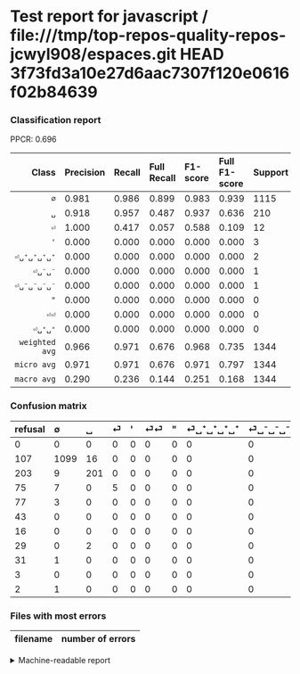 # Test report for javascript / file:///tmp/top-repos-quality-repos-jcwyl908/espaces.git HEAD 3f73fd3a10e27d6aac7307f120e0616f02b84639

### Classification report

PPCR: 0.696

| Class | Precision | Recall | Full Recall | F1-score | Full F1-score | Support | Full Support | PPCR |
|------:|:----------|:-------|:------------|:---------|:---------|:--------|:-------------|:-----|
| `∅` | 0.981| 0.986| 0.899| 0.983| 0.939| 1115| 1222| 0.912 |
| `␣` | 0.918| 0.957| 0.487| 0.937| 0.636| 210| 413| 0.508 |
| `⏎` | 1.000| 0.417| 0.057| 0.588| 0.109| 12| 87| 0.138 |
| `'` | 0.000| 0.000| 0.000| 0.000| 0.000| 3| 80| 0.037 |
| `⏎␣⁺␣⁺␣⁺␣⁺` | 0.000| 0.000| 0.000| 0.000| 0.000| 2| 31| 0.065 |
| `⏎␣⁻␣⁻` | 0.000| 0.000| 0.000| 0.000| 0.000| 1| 3| 0.333 |
| `⏎␣⁻␣⁻␣⁻␣⁻` | 0.000| 0.000| 0.000| 0.000| 0.000| 1| 32| 0.031 |
| `"` | 0.000| 0.000| 0.000| 0.000| 0.000| 0| 16| 0.000 |
| `⏎⏎` | 0.000| 0.000| 0.000| 0.000| 0.000| 0| 43| 0.000 |
| `⏎␣⁺␣⁺` | 0.000| 0.000| 0.000| 0.000| 0.000| 0| 3| 0.000 |
| `weighted avg` | 0.966| 0.971| 0.676| 0.968| 0.735| 1344| 1930| 0.696 |
| `micro avg` | 0.971| 0.971| 0.676| 0.971| 0.797| 1344| 1930| 0.696 |
| `macro avg` | 0.290| 0.236| 0.144| 0.251| 0.168| 1344| 1930| 0.696 |

### Confusion matrix

|refusal|  ∅| ␣| ⏎| '| ⏎⏎| "| ⏎␣⁺␣⁺␣⁺␣⁺| ⏎␣⁻␣⁻␣⁻␣⁻| ⏎␣⁺␣⁺| ⏎␣⁻␣⁻| 
|:---|:---|:---|:---|:---|:---|:---|:---|:---|:---|:---|
|0 |0 |0 |0 |0 |0 |0 |0 |0 |0 |0 |
|107 |1099 |16 |0 |0 |0 |0 |0 |0 |0 |0 |
|203 |9 |201 |0 |0 |0 |0 |0 |0 |0 |0 |
|75 |7 |0 |5 |0 |0 |0 |0 |0 |0 |0 |
|77 |3 |0 |0 |0 |0 |0 |0 |0 |0 |0 |
|43 |0 |0 |0 |0 |0 |0 |0 |0 |0 |0 |
|16 |0 |0 |0 |0 |0 |0 |0 |0 |0 |0 |
|29 |0 |2 |0 |0 |0 |0 |0 |0 |0 |0 |
|31 |1 |0 |0 |0 |0 |0 |0 |0 |0 |0 |
|3 |0 |0 |0 |0 |0 |0 |0 |0 |0 |0 |
|2 |1 |0 |0 |0 |0 |0 |0 |0 |0 |0 |

### Files with most errors

| filename | number of errors|
|:----:|:-----|

<details>
    <summary>Machine-readable report</summary>
```json
{
  "cl_report": {"\"": {"f1-score": 0.0, "precision": 0.0, "recall": 0.0, "support": 0}, "\u0027": {"f1-score": 0.0, "precision": 0.0, "recall": 0.0, "support": 3}, "macro avg": {"f1-score": 0.2508743421337184, "precision": 0.2899058219178082, "recall": 0.23594597480247703, "support": 1344}, "micro avg": {"f1-score": 0.9709821428571429, "precision": 0.9709821428571429, "recall": 0.9709821428571429, "support": 1344}, "weighted avg": {"f1-score": 0.9675471929592537, "precision": 0.9663939553775277, "recall": 0.9709821428571429, "support": 1344}, "\u2205": {"f1-score": 0.9834451901565995, "precision": 0.98125, "recall": 0.9856502242152466, "support": 1115}, "\u23ce": {"f1-score": 0.5882352941176471, "precision": 1.0, "recall": 0.4166666666666667, "support": 12}, "\u23ce\u23ce": {"f1-score": 0.0, "precision": 0.0, "recall": 0.0, "support": 0}, "\u23ce\u2423\u207a\u2423\u207a": {"f1-score": 0.0, "precision": 0.0, "recall": 0.0, "support": 0}, "\u23ce\u2423\u207a\u2423\u207a\u2423\u207a\u2423\u207a": {"f1-score": 0.0, "precision": 0.0, "recall": 0.0, "support": 2}, "\u23ce\u2423\u207b\u2423\u207b": {"f1-score": 0.0, "precision": 0.0, "recall": 0.0, "support": 1}, "\u23ce\u2423\u207b\u2423\u207b\u2423\u207b\u2423\u207b": {"f1-score": 0.0, "precision": 0.0, "recall": 0.0, "support": 1}, "\u2423": {"f1-score": 0.9370629370629371, "precision": 0.9178082191780822, "recall": 0.9571428571428572, "support": 210}},
  "cl_report_full": {"\"": {"f1-score": 0.0, "precision": 0.0, "recall": 0.0, "support": 16}, "\u0027": {"f1-score": 0.0, "precision": 0.0, "recall": 0.0, "support": 80}, "macro avg": {"f1-score": 0.16832856920619238, "precision": 0.2899058219178082, "recall": 0.14434994086000713, "support": 1930}, "micro avg": {"f1-score": 0.7971899816737934, "precision": 0.9709821428571429, "recall": 0.6761658031088082, "support": 1930}, "weighted avg": {"f1-score": 0.7352435789866867, "precision": 0.8627680282489885, "recall": 0.6761658031088082, "support": 1930}, "\u2205": {"f1-score": 0.9385140905209223, "precision": 0.98125, "recall": 0.8993453355155483, "support": 1222}, "\u23ce": {"f1-score": 0.10869565217391304, "precision": 1.0, "recall": 0.05747126436781609, "support": 87}, "\u23ce\u23ce": {"f1-score": 0.0, "precision": 0.0, "recall": 0.0, "support": 43}, "\u23ce\u2423\u207a\u2423\u207a": {"f1-score": 0.0, "precision": 0.0, "recall": 0.0, "support": 3}, "\u23ce\u2423\u207a\u2423\u207a\u2423\u207a\u2423\u207a": {"f1-score": 0.0, "precision": 0.0, "recall": 0.0, "support": 31}, "\u23ce\u2423\u207b\u2423\u207b": {"f1-score": 0.0, "precision": 0.0, "recall": 0.0, "support": 3}, "\u23ce\u2423\u207b\u2423\u207b\u2423\u207b\u2423\u207b": {"f1-score": 0.0, "precision": 0.0, "recall": 0.0, "support": 32}, "\u2423": {"f1-score": 0.6360759493670886, "precision": 0.9178082191780822, "recall": 0.48668280871670705, "support": 413}},
  "ppcr": 0.6963730569948187
}
```
</details>
